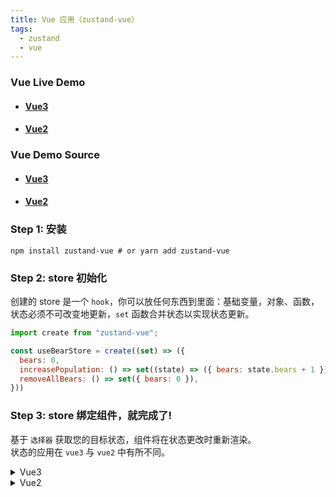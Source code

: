```yaml
---
title: Vue 应用（zustand-vue）
tags:
  - zustand 
  - vue
---
```


### Vue Live Demo
- #### [Vue3](https://codesandbox.io/s/sleepy-feynman-fwqhoe?file=/src/components/Action2.vue)
- #### [Vue2](https://codesandbox.io/s/strange-agnesi-zzwpzg?file=/src/components/Action.vue)

### Vue Demo Source
- #### [Vue3](https://github.com/AwesomeDevin/zustand-vue/tree/main/demos/vue3)
- #### [Vue2](https://github.com/AwesomeDevin/zustand-vue/tree/main/demos/vue2) 


### Step 1: 安装 
```shell
npm install zustand-vue # or yarn add zustand-vue
```

### Step 2: store 初始化
创建的 store 是一个 `hook`，你可以放任何东西到里面：基础变量，对象、函数，状态必须不可改变地更新，`set` 函数合并状态以实现状态更新。
```js
import create from "zustand-vue";

const useBearStore = create((set) => ({
  bears: 0,
  increasePopulation: () => set((state) => ({ bears: state.bears + 1 })),
  removeAllBears: () => set({ bears: 0 }),
}))
```

### Step 3: store 绑定组件，就完成了!
基于 `选择器` 获取您的目标状态，组件将在状态更改时重新渲染。  
状态的应用在 `vue3` 与 `vue2` 中有所不同。
<details>
<summary>Vue3</summary>

#### 选择目标状态 bears
```js
<template>
  <div>store.bears: {{ bears }}</div>
</template>
<script>
import Store from "./store";
export default {
  data() {
    return {
      bears: Store.useStore((state) => state.bears),
    };
  }
};
</script>
```

#### 修改目标状态 bears
- 方式一: 基于 `setup` 触发修改
```js
<script setup lang="ts">
import Store from "./store";
const increasePopulation = Store.useStore((state) => state.increasePopulation);
const removeAllBears = Store.useStore((state) => state.removeAllBears);
</script>

<template>
  <button @click="increasePopulation">increasePopulation</button>
  <button @click="removeAllBears">removeAllBears</button>
</template>
```

- 方式二: 基于 `store` 初始化 `methods` 触发修改
```js
<script>
import Store from "./store";
const increasePopulation = Store.useStore((state) => state.increasePopulation);
const removeAllBears = Store.useStore((state) => state.removeAllBears);

export default {
  methods: {
    increasePopulation,
    removeAllBears,
  },
};
</script>

<template>
  <button @click="increasePopulation">increasePopulation</button>
  <button @click="removeAllBears">removeAllBears</button>
</template>

```

- 方式三: 基于 `methdos` 调用函数进行修改
```js
<script>
import Store from "./store";

const increase = Store.useStore((state) => state.increasePopulation);
const remove = Store.useStore((state) => state.removeAllBears);

export default {
  methods: {
    increasePopulation() {
      increase();
    },
    removeAllBears() {
      remove();
    },
  },
};
</script>

<template>
  <button @click="increasePopulation">increasePopulation</button>
  <button @click="removeAllBears">removeAllBears</button>
</template>
```
</details>

<details>
<summary>Vue2</summary>

#### 选择目标状态 bears
vue2 环境下，由于兼容性问题，不推荐 `选择器`，建议采用 `Store.useStore()` 获取状态
```js
<template>
  <div>store.bears: {{ Store.bears }}</div>
</template>

<script>
import Store from "./store";
export default {
  data() {
    return {
      Store: Store.useStore(),
    };
  },
};
</script>
```
也可以配合 `computed` 进行使用
```js
<template>
  <div>store.bears: {{ bears }}</div>
</template>

<script>
import Store from "./store";
export default {
  data() {
    return {
      Store: Store.useStore(),
    };
  },
  computed: {
    bears: this.Store.bears
  },
};
</script>
```

#### 修改目标状态 bears

- 方式一: 基于 `store` 初始化 `methods` 触发修改
```js
<script>
import Store from "./store";
const increasePopulation = Store.useStore((state) => state.increasePopulation);
const removeAllBears = Store.useStore((state) => state.removeAllBears);

export default {
  methods: {
    increasePopulation,
    removeAllBears,
  },
};
</script>

<template>
  <button @click="increasePopulation">increasePopulation</button>
  <button @click="removeAllBears">removeAllBears</button>
</template>
```


- 方式二: 基于 `methdos` 调用函数进行修改
```js
<script>
import Store from "./store";

const increase = Store.useStore((state) => state.increasePopulation);
const remove = Store.useStore((state) => state.removeAllBears);

export default {
  methods: {
    increasePopulation() {
      increase();
    },
    removeAllBears() {
      remove();
    },
  },
};
</script>

<template>
  <button @click="increasePopulation">increasePopulation</button>
  <button @click="removeAllBears">removeAllBears</button>
</template>
```
</details>